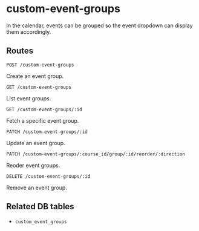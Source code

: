 # custom-event-groups

In the calendar, events can be grouped so the event dropdown can display them accordingly.

## Routes

`POST /custom-event-groups`

Create an event group.

`GET /custom-event-groups`

List event groups.

`GET /custom-event-groups/:id`

Fetch a specific event group.

`PATCH /custom-event-groups/:id`

Update an event group.

`PATCH /custom-event-groups/:course_id/group/:id/reorder/:direction`

Reoder event groups.

`DELETE /custom-event-groups/:id`

Remove an event group.

## Related DB tables
- `custom_event_groups`
